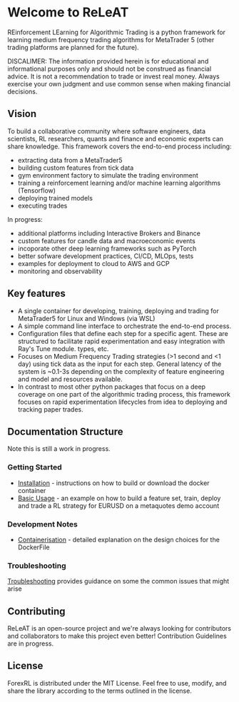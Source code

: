 # Welcome to ReLeAT

REinforcement LEarning for Algorithmic Trading is a python framework for learning medium frequency trading algorithms for MetaTrader 5 (other trading platforms are planned for the future).

DISCALIMER: The information provided herein is for educational and informational purposes only and should not be construed as financial advice. It is not a recommendation to trade or invest real money. Always exercise your own judgment and use common sense when making financial decisions.

## Vision

To build a collaborative community where software engineers, data scientists, RL researchers, quants and finance and economic experts can share knowledge. This framework covers the end-to-end process including:

- extracting data from a MetaTrader5
- building custom features from tick data
- gym environment factory to simulate the trading environment
- training a reinforcement learning and/or machine learning algorithms (Tensorflow)
- deploying trained models
- executing trades

In progress:

- additional platforms including Interactive Brokers and Binance
- custom features for candle data and macroeconomic events
- incoporate other deep learning frameworks such as PyTorch
- better sofware development practices, CI/CD, MLOps, tests
- examples for deployment to cloud to AWS and GCP
- monitoring and observability

## Key features

- A single container for developing, training, deploying and trading for MetaTrader5 for Linux and Windows (via WSL)
- A simple command line interface to orchestrate the end-to-end process.
- Configuration files that define each step for a specific agent. These are structured to facilitate rapid experimentation and easy integration with Ray's Tune module. types, etc.
- Focuses on Medium Frequency Trading strategies (>1 second and <1 day) using tick data as the input for each step. General latency of the system is ~0.1-3s depending on the complexity of feature engineering and model and resources available.
- In contrast to most other python packages that focus on a deep coverage on one part of the algorithmic trading process, this framework focuses on rapid experimentation lifecycles from idea to deploying and tracking paper trades.

## Documentation Structure

Note this is still a work in progress.

### Getting Started

- [Installation](./getting_started/installation.md) - instructions on how to build or download the docker container
- [Basic Usage](./getting_started/basic_usage.md) - an example on how to build a feature set, train, deploy and trade a RL strategy for EURUSD on a metaquotes demo account

### Development Notes

- [Containerisation](./development_notes/releat_dockerfile.md) - detailed explanation on the design choices for the DockerFile

### Troubleshooting

[Troubleshooting](./troubleshooting/troubleshooting.md) provides guidance on some the common issues that might arise

## Contributing
ReLeAT is an open-source project and we're always looking for contributors and collaborators to make this project even better! Contribution Guidelines are in progress.

## License

ForexRL is distributed under the MIT License. Feel free to use, modify, and share the library according to the terms outlined in the license.
